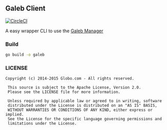 ## Galeb Client

[![CircleCI](https://circleci.com/gh/galeb/galeb-client/tree/master.svg?style=svg)](https://circleci.com/gh/galeb/galeb-client/tree/master)

A easy wrapper CLI to use the [Galeb Manager](https://github.com/galeb/galeb-manager)

### Build

```bash
go build -o galeb
```

### LICENSE

```Copyright
Copyright (c) 2014-2015 Globo.com - All rights reserved.

 This source is subject to the Apache License, Version 2.0.
 Please see the LICENSE file for more information.

 Unless required by applicable law or agreed to in writing, software
 distributed under the License is distributed on an "AS IS" BASIS,
 WITHOUT WARRANTIES OR CONDITIONS OF ANY KIND, either express or implied.
 See the License for the specific language governing permissions and
 limitations under the License.
 ```
